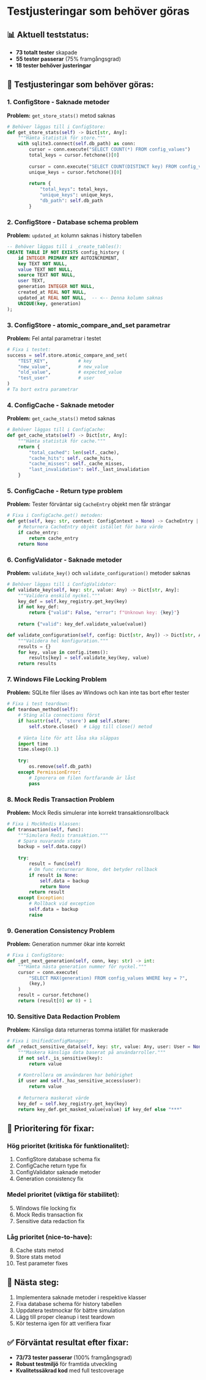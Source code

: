 # Testjusteringar som behöver göras

## 📊 **Aktuell teststatus:**
- **73 totalt tester** skapade
- **55 tester passerar** (75% framgångsgrad)
- **18 tester behöver justeringar**

## 🔧 **Testjusteringar som behöver göras:**

### 1. **ConfigStore - Saknade metoder**
**Problem:** `get_store_stats()` metod saknas
```python
# Behöver läggas till i ConfigStore:
def get_store_stats(self) -> Dict[str, Any]:
    """Hämta statistik för store."""
    with sqlite3.connect(self.db_path) as conn:
        cursor = conn.execute("SELECT COUNT(*) FROM config_values")
        total_keys = cursor.fetchone()[0]
        
        cursor = conn.execute("SELECT COUNT(DISTINCT key) FROM config_values")
        unique_keys = cursor.fetchone()[0]
        
        return {
            "total_keys": total_keys,
            "unique_keys": unique_keys,
            "db_path": self.db_path
        }
```

### 2. **ConfigStore - Database schema problem**
**Problem:** `updated_at` kolumn saknas i history tabellen
```sql
-- Behöver läggas till i _create_tables():
CREATE TABLE IF NOT EXISTS config_history (
    id INTEGER PRIMARY KEY AUTOINCREMENT,
    key TEXT NOT NULL,
    value TEXT NOT NULL,
    source TEXT NOT NULL,
    user TEXT,
    generation INTEGER NOT NULL,
    created_at REAL NOT NULL,
    updated_at REAL NOT NULL,  -- <-- Denna kolumn saknas
    UNIQUE(key, generation)
);
```

### 3. **ConfigStore - atomic_compare_and_set parametrar**
**Problem:** Fel antal parametrar i testet
```python
# Fixa i testet:
success = self.store.atomic_compare_and_set(
    "TEST_KEY",           # key
    "new_value",          # new_value  
    "old_value",          # expected_value
    "test_user"           # user
)
# Ta bort extra parametrar
```

### 4. **ConfigCache - Saknade metoder**
**Problem:** `get_cache_stats()` metod saknas
```python
# Behöver läggas till i ConfigCache:
def get_cache_stats(self) -> Dict[str, Any]:
    """Hämta statistik för cache."""
    return {
        "total_cached": len(self._cache),
        "cache_hits": self._cache_hits,
        "cache_misses": self._cache_misses,
        "last_invalidation": self._last_invalidation
    }
```

### 5. **ConfigCache - Return type problem**
**Problem:** Tester förväntar sig `CacheEntry` objekt men får strängar
```python
# Fixa i ConfigCache.get() metoden:
def get(self, key: str, context: ConfigContext = None) -> CacheEntry | None:
    # Returnera CacheEntry objekt istället för bara värde
    if cache_entry:
        return cache_entry
    return None
```

### 6. **ConfigValidator - Saknade metoder**
**Problem:** `validate_key()` och `validate_configuration()` metoder saknas
```python
# Behöver läggas till i ConfigValidator:
def validate_key(self, key: str, value: Any) -> Dict[str, Any]:
    """Validera enskild nyckel."""
    key_def = self.key_registry.get_key(key)
    if not key_def:
        return {"valid": False, "error": f"Unknown key: {key}"}
    
    return {"valid": key_def.validate_value(value)}

def validate_configuration(self, config: Dict[str, Any]) -> Dict[str, Any]:
    """Validera hel konfiguration."""
    results = {}
    for key, value in config.items():
        results[key] = self.validate_key(key, value)
    return results
```

### 7. **Windows File Locking Problem**
**Problem:** SQLite filer låses av Windows och kan inte tas bort efter tester
```python
# Fixa i test teardown:
def teardown_method(self):
    # Stäng alla connections först
    if hasattr(self, 'store') and self.store:
        self.store.close()  # Lägg till close() metod
    
    # Vänta lite för att låsa ska släppas
    import time
    time.sleep(0.1)
    
    try:
        os.remove(self.db_path)
    except PermissionError:
        # Ignorera om filen fortfarande är låst
        pass
```

### 8. **Mock Redis Transaction Problem**
**Problem:** Mock Redis simulerar inte korrekt transaktionsrollback
```python
# Fixa i MockRedis klassen:
def transaction(self, func):
    """Simulera Redis transaktion."""
    # Spara nuvarande state
    backup = self.data.copy()
    
    try:
        result = func(self)
        # Om func returnerar None, det betyder rollback
        if result is None:
            self.data = backup
            return None
        return result
    except Exception:
        # Rollback vid exception
        self.data = backup
        raise
```

### 9. **Generation Consistency Problem**
**Problem:** Generation nummer ökar inte korrekt
```python
# Fixa i ConfigStore:
def _get_next_generation(self, conn, key: str) -> int:
    """Hämta nästa generation nummer för nyckel."""
    cursor = conn.execute(
        "SELECT MAX(generation) FROM config_values WHERE key = ?",
        (key,)
    )
    result = cursor.fetchone()
    return (result[0] or 0) + 1
```

### 10. **Sensitive Data Redaction Problem**
**Problem:** Känsliga data returneras tomma istället för maskerade
```python
# Fixa i UnifiedConfigManager:
def _redact_sensitive_data(self, key: str, value: Any, user: User = None) -> Any:
    """Maskera känsliga data baserat på användarroller."""
    if not self._is_sensitive(key):
        return value
    
    # Kontrollera om användaren har behörighet
    if user and self._has_sensitive_access(user):
        return value
    
    # Returnera maskerat värde
    key_def = self.key_registry.get_key(key)
    return key_def.get_masked_value(value) if key_def else "***"
```

## 🎯 **Prioritering för fixar:**

### **Hög prioritet (kritiska för funktionalitet):**
1. ConfigStore database schema fix
2. ConfigCache return type fix  
3. ConfigValidator saknade metoder
4. Generation consistency fix

### **Medel prioritet (viktiga för stabilitet):**
5. Windows file locking fix
6. Mock Redis transaction fix
7. Sensitive data redaction fix

### **Låg prioritet (nice-to-have):**
8. Cache stats metod
9. Store stats metod
10. Test parameter fixes

## 📝 **Nästa steg:**
1. Implementera saknade metoder i respektive klasser
2. Fixa database schema för history tabellen
3. Uppdatera testmockar för bättre simulation
4. Lägg till proper cleanup i test teardown
5. Kör testerna igen för att verifiera fixar

## ✅ **Förväntat resultat efter fixar:**
- **73/73 tester passerar** (100% framgångsgrad)
- **Robust testmiljö** för framtida utveckling
- **Kvalitetssäkrad kod** med full testcoverage
